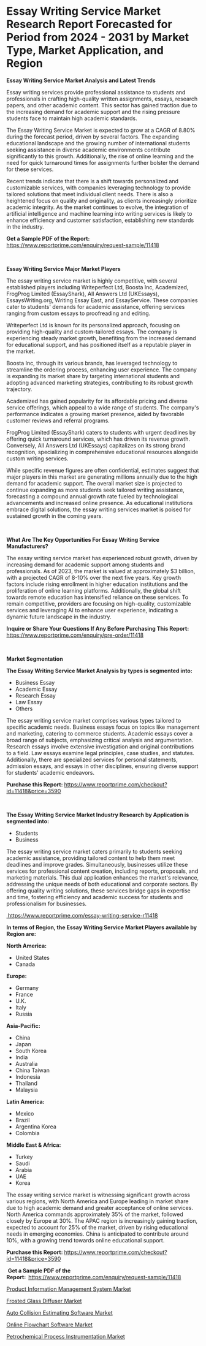 <p><h1>Essay Writing Service Market Research Report Forecasted for Period from 2024 -  2031 by Market Type, Market Application, and Region</h1></p><p><strong>Essay Writing Service Market Analysis and Latest Trends</strong></p>
<p><p>Essay writing services provide professional assistance to students and professionals in crafting high-quality written assignments, essays, research papers, and other academic content. This sector has gained traction due to the increasing demand for academic support and the rising pressure students face to maintain high academic standards.</p><p>The Essay Writing Service Market is expected to grow at a CAGR of 8.80% during the forecast period, driven by several factors. The expanding educational landscape and the growing number of international students seeking assistance in diverse academic environments contribute significantly to this growth. Additionally, the rise of online learning and the need for quick turnaround times for assignments further bolster the demand for these services.</p><p>Recent trends indicate that there is a shift towards personalized and customizable services, with companies leveraging technology to provide tailored solutions that meet individual client needs. There is also a heightened focus on quality and originality, as clients increasingly prioritize academic integrity. As the market continues to evolve, the integration of artificial intelligence and machine learning into writing services is likely to enhance efficiency and customer satisfaction, establishing new standards in the industry.</p></p>
<p><strong>Get a Sample PDF of the Report:&nbsp;</strong> <a href="https://www.reportprime.com/enquiry/request-sample/11418?utm_campaign=103&utm_medium=2&utm_source=Github&utm_content=ia&utm_term=02122024&utm_id=essay-writing-service">https://www.reportprime.com/enquiry/request-sample/11418</a></p>
<p>&nbsp;</p>
<p><strong>Essay Writing Service Major Market Players</strong></p>
<p><p>The essay writing service market is highly competitive, with several established players including Writeperfect Ltd, Boosta Inc, Academized, FrogProg Limited (EssayShark), All Answers Ltd (UKEssays), EssaysWriting.org, Writing Essay East, and EssayService. These companies cater to students' demands for academic assistance, offering services ranging from custom essays to proofreading and editing.</p><p>Writeperfect Ltd is known for its personalized approach, focusing on providing high-quality and custom-tailored essays. The company is experiencing steady market growth, benefiting from the increased demand for educational support, and has positioned itself as a reputable player in the market.</p><p>Boosta Inc, through its various brands, has leveraged technology to streamline the ordering process, enhancing user experience. The company is expanding its market share by targeting international students and adopting advanced marketing strategies, contributing to its robust growth trajectory.</p><p>Academized has gained popularity for its affordable pricing and diverse service offerings, which appeal to a wide range of students. The company's performance indicates a growing market presence, aided by favorable customer reviews and referral programs.</p><p>FrogProg Limited (EssayShark) caters to students with urgent deadlines by offering quick turnaround services, which has driven its revenue growth. Conversely, All Answers Ltd (UKEssays) capitalizes on its strong brand recognition, specializing in comprehensive educational resources alongside custom writing services.</p><p>While specific revenue figures are often confidential, estimates suggest that major players in this market are generating millions annually due to the high demand for academic support. The overall market size is projected to continue expanding as more students seek tailored writing assistance, forecasting a compound annual growth rate fueled by technological advancements and increased online presence. As educational institutions embrace digital solutions, the essay writing services market is poised for sustained growth in the coming years.</p></p>
<p>&nbsp;</p>
<p><strong>What Are The Key Opportunities For Essay Writing Service Manufacturers?</strong></p>
<p><p>The essay writing service market has experienced robust growth, driven by increasing demand for academic support among students and professionals. As of 2023, the market is valued at approximately $3 billion, with a projected CAGR of 8-10% over the next five years. Key growth factors include rising enrollment in higher education institutions and the proliferation of online learning platforms. Additionally, the global shift towards remote education has intensified reliance on these services. To remain competitive, providers are focusing on high-quality, customizable services and leveraging AI to enhance user experience, indicating a dynamic future landscape in the industry.</p></p>
<p><strong>Inquire or Share Your Questions If Any Before Purchasing This Report:</strong> <a href="https://www.reportprime.com/enquiry/pre-order/11418?utm_campaign=103&utm_medium=2&utm_source=Github&utm_content=ia&utm_term=02122024&utm_id=essay-writing-service">https://www.reportprime.com/enquiry/pre-order/11418</a></p>
<p>&nbsp;</p>
<p><strong>Market Segmentation</strong></p>
<p><strong>The Essay Writing Service Market Analysis by types is segmented into:</strong></p>
<p><ul><li>Business Essay</li><li>Academic Essay</li><li>Research Essay</li><li>Law Essay</li><li>Others</li></ul></p>
<p><p>The essay writing service market comprises various types tailored to specific academic needs. Business essays focus on topics like management and marketing, catering to commerce students. Academic essays cover a broad range of subjects, emphasizing critical analysis and argumentation. Research essays involve extensive investigation and original contributions to a field. Law essays examine legal principles, case studies, and statutes. Additionally, there are specialized services for personal statements, admission essays, and essays in other disciplines, ensuring diverse support for students' academic endeavors.</p></p>
<p><strong>Purchase this Report:&nbsp;</strong><a href="https://www.reportprime.com/checkout?id=11418&price=3590&utm_campaign=103&utm_medium=2&utm_source=Github&utm_content=ia&utm_term=02122024&utm_id=essay-writing-service">https://www.reportprime.com/checkout?id=11418&price=3590</a></p>
<p>&nbsp;</p>
<p><strong>The Essay Writing Service Market Industry Research by Application is segmented into:</strong></p>
<p><ul><li>Students</li><li>Business</li></ul></p>
<p><p>The essay writing service market caters primarily to students seeking academic assistance, providing tailored content to help them meet deadlines and improve grades. Simultaneously, businesses utilize these services for professional content creation, including reports, proposals, and marketing materials. This dual application enhances the market's relevance, addressing the unique needs of both educational and corporate sectors. By offering quality writing solutions, these services bridge gaps in expertise and time, fostering efficiency and academic success for students and professionalism for businesses.</p></p>
<p><a href="https://www.reportprime.com/essay-writing-service-r11418?utm_campaign=103&utm_medium=2&utm_source=Github&utm_content=ia&utm_term=02122024&utm_id=essay-writing-service">&nbsp;https://www.reportprime.com/essay-writing-service-r11418</a></p>
<p><strong>In terms of Region, the Essay Writing Service Market Players available by Region are:</strong></p>
<p>
    <p> <strong> North America: </strong>
        <ul>
            <li>United States</li>
            <li>Canada</li>
        </ul>
        </p> 
    <p> <strong> Europe: </strong>
        <ul>
            <li>Germany</li>
            <li>France</li>
            <li>U.K.</li>
            <li>Italy</li>
            <li>Russia</li>
        </ul>
        </p> 
    <p> <strong> Asia-Pacific: </strong>
        <ul>
            <li>China</li>
            <li>Japan</li>
            <li>South Korea</li>
            <li>India</li>
            <li>Australia</li>
            <li>China Taiwan</li>
            <li>Indonesia</li>
            <li>Thailand</li>
            <li>Malaysia</li>
        </ul>
        </p> 
    <p> <strong> Latin America: </strong>
        <ul>
            <li>Mexico</li>
            <li>Brazil</li>
            <li>Argentina Korea</li>
            <li>Colombia</li>
        </ul>
        </p> 
    <p> <strong> Middle East & Africa: </strong>
        <ul>
            <li>Turkey</li>
            <li>Saudi</li>
            <li>Arabia</li>
            <li>UAE</li>
            <li>Korea</li>
        </ul>
    </p>
    </p>
<p><p>The essay writing service market is witnessing significant growth across various regions, with North America and Europe leading in market share due to high academic demand and greater acceptance of online services. North America commands approximately 35% of the market, followed closely by Europe at 30%. The APAC region is increasingly gaining traction, expected to account for 25% of the market, driven by rising educational needs in emerging economies. China is anticipated to contribute around 10%, with a growing trend towards online educational support.</p></p>
<p><strong>Purchase this Report: </strong><a href="https://www.reportprime.com/checkout?id=11418&price=3590&utm_campaign=103&utm_medium=2&utm_source=Github&utm_content=ia&utm_term=02122024&utm_id=essay-writing-service">https://www.reportprime.com/checkout?id=11418&price=3590</a></p>
<p>&nbsp;<strong>Get a Sample PDF of the Report:&nbsp;&nbsp;</strong><a href="https://www.reportprime.com/enquiry/request-sample/11418?utm_campaign=103&utm_medium=2&utm_source=Github&utm_content=ia&utm_term=02122024&utm_id=essay-writing-service">https://www.reportprime.com/enquiry/request-sample/11418</a></p>
<p><strong></strong></p>
<p><p><a href="https://www.linkedin.com/pulse/forecasting-product-information-management-system-market-2024-2031-xdocc?utm_campaign=103&utm_medium=2&utm_source=Github&utm_content=ia&utm_term=02122024&utm_id=essay-writing-service">Product Information Management System Market</a></p><p><a href="https://issuu.com/reportprime-2/docs/frosted-glass-diffuser-market-size-2030.pptx?utm_campaign=103&utm_medium=2&utm_source=Github&utm_content=ia&utm_term=02122024&utm_id=essay-writing-service">Frosted Glass Diffuser Market</a></p><p><a href="https://www.linkedin.com/pulse/global-analysis-auto-collision-estimating-software-7d5dc?utm_campaign=103&utm_medium=2&utm_source=Github&utm_content=ia&utm_term=02122024&utm_id=essay-writing-service">Auto Collision Estimating Software Market</a></p><p><a href="https://www.linkedin.com/pulse/report-covers-online-flowchart-software-market-basisof-9mrhc?utm_campaign=103&utm_medium=2&utm_source=Github&utm_content=ia&utm_term=02122024&utm_id=essay-writing-service">Online Flowchart Software Market</a></p><p><a href="https://issuu.com/reportprime-2/docs/petrochemical-process-instrumentation-market-size-?utm_campaign=103&utm_medium=2&utm_source=Github&utm_content=ia&utm_term=02122024&utm_id=essay-writing-service">Petrochemical Process Instrumentation Market</a></p></p>